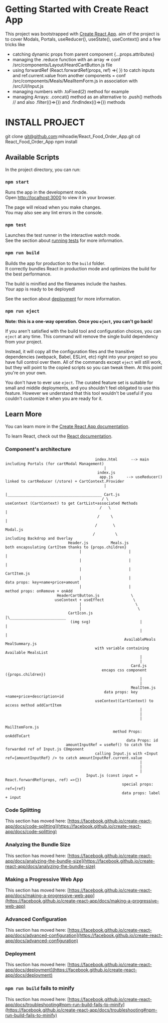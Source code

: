 # Getting Started with Create React App

This project was bootstrapped with [Create React App](https://github.com/facebook/create-react-app).
aim of the project is to cover Modals, Portals, useReducer(), useState(), useContext() and a few tricks like

- catching dynamic props from parent component {...props.attributes}
- managing the .reduce function with an array => conf /src/components/Layout/HeardCartButton.js file
- using forwardRef (React.forwardRef(props, ref) =>{ }) to catch inputs and ref.current.value from another components = conf /src/components/Meals/MealItemForm.js in association with /src/UI/Input.js
- managing numbers with .toFixed(2) method for example
- managing Arrays: .concat() method as an alternative to .push() methods // and also .filter(()=>{}) and .findIndex(()=>{}) methods

# INSTALL PROJECT

git clone git@github.com:mihoadie/React_Food_Order_App.git
cd React_Food_Order_App
npm install

## Available Scripts

In the project directory, you can run:

### `npm start`

Runs the app in the development mode.\
Open [http://localhost:3000](http://localhost:3000) to view it in your browser.

The page will reload when you make changes.\
You may also see any lint errors in the console.

### `npm test`

Launches the test runner in the interactive watch mode.\
See the section about [running tests](https://facebook.github.io/create-react-app/docs/running-tests) for more information.

### `npm run build`

Builds the app for production to the `build` folder.\
It correctly bundles React in production mode and optimizes the build for the best performance.

The build is minified and the filenames include the hashes.\
Your app is ready to be deployed!

See the section about [deployment](https://facebook.github.io/create-react-app/docs/deployment) for more information.

### `npm run eject`

**Note: this is a one-way operation. Once you `eject`, you can't go back!**

If you aren't satisfied with the build tool and configuration choices, you can `eject` at any time. This command will remove the single build dependency from your project.

Instead, it will copy all the configuration files and the transitive dependencies (webpack, Babel, ESLint, etc) right into your project so you have full control over them. All of the commands except `eject` will still work, but they will point to the copied scripts so you can tweak them. At this point you're on your own.

You don't have to ever use `eject`. The curated feature set is suitable for small and middle deployments, and you shouldn't feel obligated to use this feature. However we understand that this tool wouldn't be useful if you couldn't customize it when you are ready for it.

## Learn More

You can learn more in the [Create React App documentation](https://facebook.github.io/create-react-app/docs/getting-started).

To learn React, check out the [React documentation](https://reactjs.org/).

### Component's architecture

                                            index.html      --> main including Portals (for cartModal Management)
                                                |
                                             index.js
                                              app.js      --> useReducer() linked to cartReducer (/store) + CartContext.Provider
                                                |
                                                |__________________________________________ Cart.js
                                               / \                      useContext (CartContext) to get CartList+associated Methods
                                              /   \                                         |
                                             /     \                                        |
                                            /       \                                      Modal.js
                                           /         \                          including Backdrop and Overlay
                                Header.js          Meals.js              both encapsulating CartItem thanks to {props.children}
                                     |                     |                                |
                                     |                     |                                |
                                     |                     |                            CartItem.js
                                     |                     |                    data props: key+name+price+amount
                                     |                     |                method props: onRemove + onAdd
                           HeaderCartButton.js              \
                          useContext + useEffect             \
                                     |                        \
                                     |                         \
                                CartIcon.js                     |\_________________________
                                 (img svg)                      |                          |
                                                                |                          |
                                                         AvailableMeals                MealSummary.js
                                            with variable containing Available MealsList
                                                                |
                                                                |
                                                            Card.js
                                               encaps css component ({props.children})
                                                                |
                                                                |
                                                            MealItem.js
                                                data props: key +name+price+description+id
                                            useContext(CartContext) to access method addCartItem
                                                                |
                                                                |
                                                                |
                                                            MailItemForm.js
                                                    method Props: onAddToCart
                                                          data Props: id
                               amountInputRef = useRef() to catch the forwarded ref of Input.js COmponent
                                            calling Input.js with <Input ref={amountInputRef} /> to catch amountInputRef.current.value
                                                                |
                                                                |
                                                                |
                                        Input.js (const input = React.forwardRef(props, ref) =>{})
                                                        special props: ref={ref}
                                                        data props: label + input

### Code Splitting

This section has moved here: [https://facebook.github.io/create-react-app/docs/code-splitting](https://facebook.github.io/create-react-app/docs/code-splitting)

### Analyzing the Bundle Size

This section has moved here: [https://facebook.github.io/create-react-app/docs/analyzing-the-bundle-size](https://facebook.github.io/create-react-app/docs/analyzing-the-bundle-size)

### Making a Progressive Web App

This section has moved here: [https://facebook.github.io/create-react-app/docs/making-a-progressive-web-app](https://facebook.github.io/create-react-app/docs/making-a-progressive-web-app)

### Advanced Configuration

This section has moved here: [https://facebook.github.io/create-react-app/docs/advanced-configuration](https://facebook.github.io/create-react-app/docs/advanced-configuration)

### Deployment

This section has moved here: [https://facebook.github.io/create-react-app/docs/deployment](https://facebook.github.io/create-react-app/docs/deployment)

### `npm run build` fails to minify

This section has moved here: [https://facebook.github.io/create-react-app/docs/troubleshooting#npm-run-build-fails-to-minify](https://facebook.github.io/create-react-app/docs/troubleshooting#npm-run-build-fails-to-minify)
